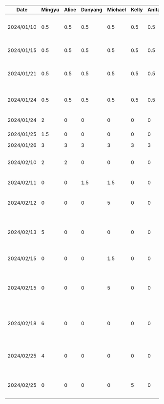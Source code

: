 | Date       | Mingyu | Alice | Danyang | Michael | Kelly | Anita | Task                                                        |
|------------|--------|-------|---------|---------|-------|-------|-------------------------------------------------------------|
| 2024/01/10 | 0.5    | 0.5   | 0.5     | 0.5     | 0.5   | 0.5   | Team formation and idea brainstorm                          |
| 2024/01/15 | 0.5    | 0.5   | 0.5     | 0.5     | 0.5   | 0.5   | Create git repo and markdown files                          |
| 2024/01/21 | 0.5    | 0.5   | 0.5     | 0.5     | 0.5   | 0.5   | Brainstorm project ideas and related features               |
| 2024/01/24 | 0.5    | 0.5   | 0.5     | 0.5     | 0.5   | 0.5   | Finalize features and split work for the proposal           |
| 2024/01/24 | 2      | 0     | 0       | 0       | 0     | 0     | Draw draft UI on Figma                                      |
| 2024/01/25 | 1.5    | 0     | 0       | 0       | 0     | 0     | Complete UI for first stage                                 |
| 2024/01/26 | 3      | 3     | 3       | 3       | 3     | 3     | Proposal work                                               |
| 2024/02/10 | 2      | 2     | 0       | 0       | 0     | 0     | Draw db schema and setup realm in project                   |
| 2024/02/11 | 0      | 0     | 1.5     | 1.5     | 0     | 0     | Buddy team evaluation                                       |
| 2024/02/12 | 0      | 0     | 0       | 5       | 0     | 0     | Skeleton UI and Frontend navigation support                 |
| 2024/02/13 | 5      | 0     | 0       | 0       | 0     | 0     | Integration of realm app template and basic login services  |
| 2024/02/15 | 0      | 0     | 0       | 1.5     | 0     | 0     | Basic profile + settings and back button                    |
| 2024/02/15 | 0      | 0     | 0       | 5       | 0     | 0     | MVC for settings, create settings page composables + design |
| 2024/02/18 | 6      | 0     | 0       | 0       | 0     | 0     | Setup Atlas app service, add data repositories for syncing  |
| 2024/02/25 | 4      | 0     | 0       | 0       | 0     | 0     | Code refactoring + user view model + profile page update    |
| 2024/02/25 | 0      | 0     | 0       | 0       | 5     | 0     | Login UI implementation + theme color adjustment            |
